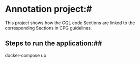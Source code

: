 # Annotation project:#  
This project shows how the CQL code Sections are linked to the corresponding Sections in CPG guidelines. 

## Steps to run the application:##
docker-compose up